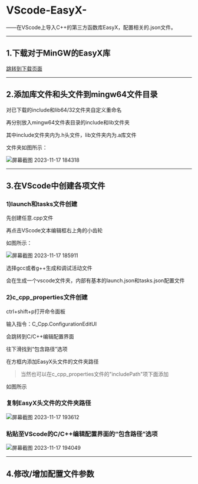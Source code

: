 # VScode-EasyX-

——在VScode上导入C++的第三方函数库EasyX，配置相关的.json文件。

---

## 1.下载对于MinGW的EasyX库

[跳转到下载页面](https://easyx.cn/t/download)

---

## 2.添加库文件和头文件到mingw64文件目录

对已下载的include和lib64/32文件夹自定义重命名

再分别放入mingw64文件表目录的include和lib文件夹

其中include文件夹内为.h头文件，lib文件夹内为.a库文件

文件夹如图所示：

![屏幕截图 2023-11-17 184318](https://github.com/APurpleCloud/VScode-EasyX-/assets/108115022/9f717515-5ea0-4849-93f8-cbcb41bc7bca)

---

## 3.在VScode中创建各项文件

### 1)launch和tasks文件创建

先创建任意.cpp文件

再点击VScode文本编辑框右上角的小齿轮

如图所示：

![屏幕截图 2023-11-17 185911](https://github.com/APurpleCloud/VScode-EasyX-/assets/108115022/e36ce427-730b-4637-b562-3f54a7b5d8cb)

选择gcc或者g++生成和调试活动文件

会在生成一个vscode文件夹，内部有基本的launch.json和tasks.json配置文件

### 2)c_cpp_properties文件创建

ctrl+shift+p打开命令面板

输入指令：C_Cpp.ConfigurationEditUI

会跳转到C/C++编辑配置界面

往下滑找到“包含路径”选项

在方框内添加EasyX头文件的文件夹路径

>当然也可以在c_cpp_properties文件的"includePath"项下面添加


如图所示

### 复制EasyX头文件的文件夹路径

![屏幕截图 2023-11-17 193612](https://github.com/APurpleCloud/VScode-EasyX-/assets/108115022/98d86176-0d8a-4fbe-a44b-2bf7d8a42604)


### 粘贴至VScode的C/C++编辑配置界面的“包含路径”选项

![屏幕截图 2023-11-17 194049](https://github.com/APurpleCloud/VScode-EasyX-/assets/108115022/79ce0147-e0e7-4145-bf8c-ee5698e9586c)

---


## 4.修改/增加配置文件参数























